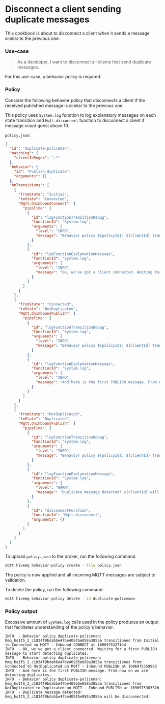 # Disconnect a client sending duplicate messages
This cookbook is about to disconnect a client when it sends a message similar to the previous one.


### Use-case
> As a developer, I want to disconnect all clients that send duplicate messages.

For this use-case, a behavior policy is required.


### Policy

Consider the following behavior policy that disconnects a client if the received published message is similar to the previous one.

This policy uses `System.log` function to log explanatory messages on each state transition and `Mqtt.disconnect` function to disconnect a client if message count goest above 10.

`policy.json`:
```json
{
  "id": "duplicate-policeman",
  "matching": {
    "clientIdRegex": ".*"
  },
  "behavior": {
    "id": "Publish.duplicate",
    "arguments": {}
  },
  "onTransitions": [
    {
      "fromState": "Initial",
      "toState": "Connected",
      "Mqtt.OnInboundConnect": {
        "pipeline": [
          {
            "id": "logFunctionTransitionDebug",
            "functionId": "System.log",
            "arguments": {
              "level": "INFO",
              "message": "Behavior policy ${policyId}: ${clientId} transitioned from ${fromState} to ${toState} on ${triggerEvent} at ${timestamp}"
            }
          },
          {
            "id": "logFunctionExplanationMessage",
            "functionId": "System.log",
            "arguments": {
              "level": "INFO",
              "message": "Ok, we've got a client connected. Waiting for a first PUBLISH message to start detecting duplicates."
            }
          }
        ]
      }
    },
    {
      "fromState": "Connected",
      "toState": "NotDuplicated",
      "Mqtt.OnInboundPublish": {
        "pipeline": [
          {
            "id": "logFunctionTransitionDebug",
            "functionId": "System.log",
            "arguments": {
              "level": "INFO",
              "message": "Behavior policy ${policyId}: ${clientId} transitioned from ${fromState} to ${toState} on ${triggerEvent} at ${timestamp}"
            }
          },
          {
            "id": "logFunctionExplanationMessage",
            "functionId": "System.log",
            "arguments": {
              "level": "INFO",
              "message": "And here is the first PUBLISH message. From now on we are detecting duplicates."
            }
          }
        ]
      }
    },
    {
      "fromState": "NotDuplicated",
      "toState": "Duplicated",
      "Mqtt.OnInboundPublish": {
        "pipeline": [
          {
            "id": "logFunctionTransitionDebug",
            "functionId": "System.log",
            "arguments": {
              "level": "INFO",
              "message": "Behavior policy ${policyId}: ${clientId} transitioned from ${fromState} to ${toState} on ${triggerEvent} at ${timestamp}"
            }
          },
          {
            "id": "logFunctionExplanationMessage",
            "functionId": "System.log",
            "arguments": {
              "level": "WARN",
              "message": "Duplicate message detected! ${clientId} will be disconnected!"
            }
          },
          {
            "id": "disconnectFunction",
            "functionId": "Mqtt.disconnect",
            "arguments": {}
          }
        ]
      }
    }
  ]
}
```

To upload `policy.json` to the broker, run the following command:

```bash
mqtt hivemq behavior-policy create --file policy.json
```

The policy is now applied and all incoming MQTT messages are subject to validation.

To delete the policy, run the following command:

```bash
mqtt hivemq behavior-policy delete --id duplicate-policeman
```


### Policy output

Excessive amount of `System.log` calls used in the policy produces an output that facilitates understanding of the policy's behavior.

```text
INFO  - Behavior policy duplicate-policeman: hmq_hqIfS_2_c1834f9bdabbe47be40935e059a3855a transitioned from Initial to Connected on MQTT - Inbound CONNECT at 1696975327144
INFO  - Ok, we've got a client connected. Waiting for a first PUBLISH message to start detecting duplicates.
INFO  - Behavior policy duplicate-policeman: hmq_hqIfS_2_c1834f9bdabbe47be40935e059a3855a transitioned from Connected to NotDuplicated on MQTT - Inbound PUBLISH at 1696975359963
INFO  - And here is the first PUBLISH message. From now on we are detecting duplicates.
INFO  - Behavior policy duplicate-policeman: hmq_hqIfS_2_c1834f9bdabbe47be40935e059a3855a transitioned from NotDuplicated to Duplicated on MQTT - Inbound PUBLISH at 1696975363526
INFO  - Duplicate message detected! hmq_hqIfS_2_c1834f9bdabbe47be40935e059a3855a will be disconnected!
```